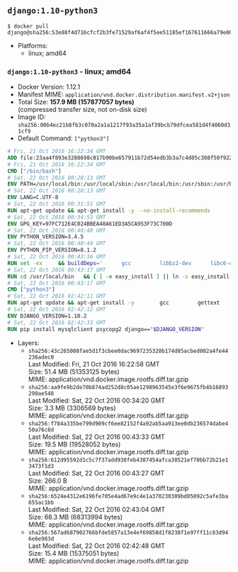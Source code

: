 ## `django:1.10-python3`

```console
$ docker pull django@sha256:53e88f4d716cfcf2b3fe71529af6af4f5ee51185ef167611666a79e00ea56b6c
```

-	Platforms:
	-	linux; amd64

### `django:1.10-python3` - linux; amd64

-	Docker Version: 1.12.1
-	Manifest MIME: `application/vnd.docker.distribution.manifest.v2+json`
-	Total Size: **157.9 MB (157877057 bytes)**  
	(compressed transfer size, not on-disk size)
-	Image ID: `sha256:00b4ec21b8fb3c070a2a1a1217f93a35a1af39bcb79dfcea581d4f4060d31cf9`
-	Default Command: `["python3"]`

```dockerfile
# Fri, 21 Oct 2016 16:22:34 GMT
ADD file:23aa4f893e3288698c017b90be657911b72d54edb3b3a7c4d05c308f50f9228f in / 
# Fri, 21 Oct 2016 16:22:34 GMT
CMD ["/bin/bash"]
# Sat, 22 Oct 2016 00:28:13 GMT
ENV PATH=/usr/local/bin:/usr/local/sbin:/usr/local/bin:/usr/sbin:/usr/bin:/sbin:/bin
# Sat, 22 Oct 2016 00:28:13 GMT
ENV LANG=C.UTF-8
# Sat, 22 Oct 2016 00:31:51 GMT
RUN apt-get update && apt-get install -y --no-install-recommends 		ca-certificates 		libsqlite3-0 		libssl1.0.0 	&& rm -rf /var/lib/apt/lists/*
# Sat, 22 Oct 2016 00:34:53 GMT
ENV GPG_KEY=97FC712E4C024BBEA48A61ED3A5CA953F73C700D
# Sat, 22 Oct 2016 00:40:48 GMT
ENV PYTHON_VERSION=3.4.5
# Sat, 22 Oct 2016 00:40:49 GMT
ENV PYTHON_PIP_VERSION=8.1.2
# Sat, 22 Oct 2016 00:43:16 GMT
RUN set -ex 	&& buildDeps=' 		gcc 		libbz2-dev 		libc6-dev 		liblzma-dev 		libncurses-dev 		libreadline-dev 		libsqlite3-dev 		libssl-dev 		make 		tcl-dev 		tk-dev 		wget 		xz-utils 		zlib1g-dev 	' 	&& apt-get update && apt-get install -y $buildDeps --no-install-recommends && rm -rf /var/lib/apt/lists/* 		&& wget -O python.tar.xz "https://www.python.org/ftp/python/${PYTHON_VERSION%%[a-z]*}/Python-$PYTHON_VERSION.tar.xz" 	&& wget -O python.tar.xz.asc "https://www.python.org/ftp/python/${PYTHON_VERSION%%[a-z]*}/Python-$PYTHON_VERSION.tar.xz.asc" 	&& export GNUPGHOME="$(mktemp -d)" 	&& gpg --keyserver ha.pool.sks-keyservers.net --recv-keys "$GPG_KEY" 	&& gpg --batch --verify python.tar.xz.asc python.tar.xz 	&& rm -r "$GNUPGHOME" python.tar.xz.asc 	&& mkdir -p /usr/src/python 	&& tar -xJC /usr/src/python --strip-components=1 -f python.tar.xz 	&& rm python.tar.xz 		&& cd /usr/src/python 	&& ./configure 		--enable-loadable-sqlite-extensions 		--enable-shared 	&& make -j$(nproc) 	&& make install 	&& ldconfig 		&& if [ ! -e /usr/local/bin/pip3 ]; then : 		&& wget -O /tmp/get-pip.py 'https://bootstrap.pypa.io/get-pip.py' 		&& python3 /tmp/get-pip.py "pip==$PYTHON_PIP_VERSION" 		&& rm /tmp/get-pip.py 	; fi 	&& pip3 install --no-cache-dir --upgrade --force-reinstall "pip==$PYTHON_PIP_VERSION" 	&& [ "$(pip list |tac|tac| awk -F '[ ()]+' '$1 == "pip" { print $2; exit }')" = "$PYTHON_PIP_VERSION" ] 		&& find /usr/local -depth 		\( 			\( -type d -a -name test -o -name tests \) 			-o 			\( -type f -a -name '*.pyc' -o -name '*.pyo' \) 		\) -exec rm -rf '{}' + 	&& apt-get purge -y --auto-remove $buildDeps 	&& rm -rf /usr/src/python ~/.cache
# Sat, 22 Oct 2016 00:43:17 GMT
RUN cd /usr/local/bin 	&& { [ -e easy_install ] || ln -s easy_install-* easy_install; } 	&& ln -s idle3 idle 	&& ln -s pydoc3 pydoc 	&& ln -s python3 python 	&& ln -s python3-config python-config
# Sat, 22 Oct 2016 00:43:17 GMT
CMD ["python3"]
# Sat, 22 Oct 2016 02:42:11 GMT
RUN apt-get update && apt-get install -y 		gcc 		gettext 		mysql-client libmysqlclient-dev 		postgresql-client libpq-dev 		sqlite3 	--no-install-recommends && rm -rf /var/lib/apt/lists/*
# Sat, 22 Oct 2016 02:42:12 GMT
ENV DJANGO_VERSION=1.10.2
# Sat, 22 Oct 2016 02:42:33 GMT
RUN pip install mysqlclient psycopg2 django=="$DJANGO_VERSION"
```

-	Layers:
	-	`sha256:43c265008fae5d1f3cbee0dac9697235320b174d85acbed002a4fe44236adec0`  
		Last Modified: Fri, 21 Oct 2016 16:22:58 GMT  
		Size: 51.4 MB (51353125 bytes)  
		MIME: application/vnd.docker.image.rootfs.diff.tar.gzip
	-	`sha256:aa9fe9b2de70b874ad252d8c05ae1298963545e3f6e9675fb4b16893290ae548`  
		Last Modified: Sat, 22 Oct 2016 00:34:20 GMT  
		Size: 3.3 MB (3306569 bytes)  
		MIME: application/vnd.docker.image.rootfs.diff.tar.gzip
	-	`sha256:f784a335be799d909cf6ee82152f4a92ab5aa913ee0db236574dabe450a76c8d`  
		Last Modified: Sat, 22 Oct 2016 00:43:33 GMT  
		Size: 19.5 MB (19528052 bytes)  
		MIME: application/vnd.docker.image.rootfs.diff.tar.gzip
	-	`sha256:612d95592d1c5c7f37add938feb4387454afca38521ef70bb72b21e13473f1d3`  
		Last Modified: Sat, 22 Oct 2016 00:43:27 GMT  
		Size: 266.0 B  
		MIME: application/vnd.docker.image.rootfs.diff.tar.gzip
	-	`sha256:6524e4312e6196fe705e4ad67e9c4e1a370230309bd05092c5afe3ba655ac1bb`  
		Last Modified: Sat, 22 Oct 2016 02:43:04 GMT  
		Size: 68.3 MB (68313994 bytes)  
		MIME: application/vnd.docker.image.rootfs.diff.tar.gzip
	-	`sha256:567ad687902766bfde5857a13e4ef69858d1f8238f1e97ff11c83d946e6e983d`  
		Last Modified: Sat, 22 Oct 2016 02:42:48 GMT  
		Size: 15.4 MB (15375051 bytes)  
		MIME: application/vnd.docker.image.rootfs.diff.tar.gzip
